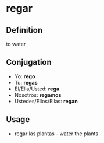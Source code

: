 # regar

## Definition
to water

## Conjugation

- Yo: **rego**
- Tu: **regas**
- El/Ella/Usted: **rega**
- Nosotros: **regamos**
- Ustedes/Ellos/Ellas: **regan**

## Usage
- regar las plantas \- water the plants